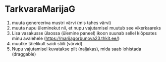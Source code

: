 # TarkvaraMarijaG
1. muuta genereeriva mustri värvi (mis tahes värvi)
2. muuta nupu üleminekut nii, et nupu vajutamisel muutub see vikerkaareks
3. Lisa vasakusse ülaossa (ülemine paneel) ikoon suunab sellel klõpsates minu avalehele (https://marijagorbunova23.thkit.ee/)
4. muutke täielikult saidi stiili (värvid)
5. Nupu vajutamisel kuvatakse pilt (naljakas), mida saab lohistada (draggable)
